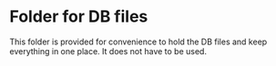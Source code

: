# Folder for DB files

This folder is provided for convenience to hold the DB files and keep
everything in one place. It does not have to be used.